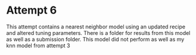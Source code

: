 # Attempt 6

This attempt contains a nearest neighbor model using an updated recipe and altered tuning parameters. There is a folder for results from this model as well as a submission folder. This model did not perform as well as my knn model from attempt 3